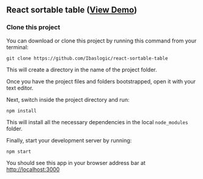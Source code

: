 ## React sortable table ([View Demo](https://react-sortable-table2.herokuapp.com/))

### Clone this project

You can download or clone this project by running this command from your terminal:

```
git clone https://github.com/Ibaslogic/react-sortable-table
```

This will create a directory in the name of the project folder.

Once you have the project files and folders bootstrapped, open it with your text editor.

Next, switch inside the project directory and run:

```
npm install
```

This will install all the necessary dependencies in the local `node_modules` folder.

Finally, start your development server by running:

```
npm start
```

You should see this app in your browser address bar at [http://localhost:3000](http://localhost:3000)
